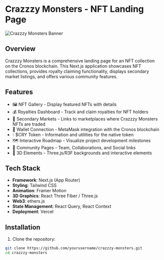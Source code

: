 # Crazzzy Monsters - NFT Landing Page

![Crazzzy Monsters Banner](https://hebbkx1anhila5yf.public.blob.vercel-storage.com/Front_banner-LY2qUezkoRSPkVXHlWRfAmujIhdETT.webp)

## Overview

Crazzzy Monsters is a comprehensive landing page for an NFT collection on the Cronos blockchain. This Next.js application showcases NFT collections, provides royalty claiming functionality, displays secondary market listings, and offers various community features.

## Features

- 🖼️ NFT Gallery - Display featured NFTs with details
- 💰 Royalties Dashboard - Track and claim royalties for NFT holders
- 🔄 Secondary Markets - Links to marketplaces where Crazzzy Monsters NFTs are traded
- 👛 Wallet Connection - MetaMask integration with the Cronos blockchain
- 💧 $CRY Token - Information and utilities for the native token
- 🗺️ Interactive Roadmap - Visualize project development milestones
- 👥 Community Pages - Team, Collaborations, and Social links
- 👾 3D Elements - Three.js/R3F backgrounds and interactive elements

## Tech Stack

- **Framework**: Next.js (App Router)
- **Styling**: Tailwind CSS
- **Animation**: Framer Motion
- **3D Graphics**: React Three Fiber / Three.js
- **Web3**: ethers.js
- **State Management**: React Query, React Context
- **Deployment**: Vercel

## Installation

1. Clone the repository:
```bash
git clone https://github.com/yourusername/crazzzy-monsters.git
cd crazzzy-monsters

